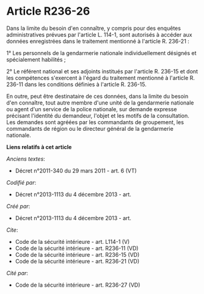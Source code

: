 # Article R236-26

Dans la limite du besoin d'en connaître, y compris pour des enquêtes administratives prévues par l'article L. 114-1, sont
autorisés à accéder aux données enregistrées dans le traitement mentionné à l'article R. 236-21 : 

1° Les personnels de la gendarmerie nationale individuellement désignés et spécialement habilités ; 

2° Le référent national et ses adjoints institués par l'article R. 236-15 et dont les compétences s'exercent à l'égard du
traitement mentionné à l'article R. 236-11 dans les conditions définies à l'article R. 236-15. 

En outre, peut être destinataire de ces données, dans la limite du besoin d'en connaître, tout autre membre d'une unité de la
gendarmerie nationale ou agent d'un service de la police nationale, sur demande expresse précisant l'identité du demandeur,
l'objet et les motifs de la consultation. Les demandes sont agréées par les commandants de groupement, les commandants de
région ou le directeur général de la gendarmerie nationale.

**Liens relatifs à cet article**

_Anciens textes_:

  - Décret n°2011-340 du 29 mars 2011 - art. 6 (VT)

_Codifié par_:

  - Décret n°2013-1113 du 4 décembre 2013 - art.

_Créé par_:

  - Décret n°2013-1113 du 4 décembre 2013 - art.

_Cite_:

  - Code de la sécurité intérieure - art. L114-1 (V)
  - Code de la sécurité intérieure - art. R236-11 (VD)
  - Code de la sécurité intérieure - art. R236-15 (VD)
  - Code de la sécurité intérieure - art. R236-21 (VD)

_Cité par_:

  - Code de la sécurité intérieure - art. R236-27 (VD)
